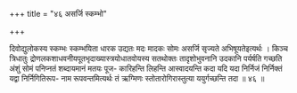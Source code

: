 +++
title = "४६ असर्जि स्कम्भो"

+++

दिवोद्युलोकस्य स्कम्भः स्कम्भयिता धारक उद्यतः मदः मादकः सोमः असर्जि सृज्यते अभिषूयतेइत्यर्थः । किञ्च त्रिधातुः द्रोणलकशाधवनीयपूतभृदाख्यास्त्रयोधातवोयस्य सतथोक्तः तादृशोभुवनानि उदकानि पर्यर्षति गच्छति अंशुं सोमं पनिप्नतं शब्दायमानं मतयः पूज- कारिहन्ति लिहन्ति आस्वादयन्ति कदा यदि यदा निर्निजं निर्निक्तं यद्वा निर्निगितिरूप- नाम रूपवन्तमित्यर्थः तं ऋग्मिणः स्तोतारोगिरास्तुत्या ययुर्गच्छन्ति तदा ॥ ४६ ॥